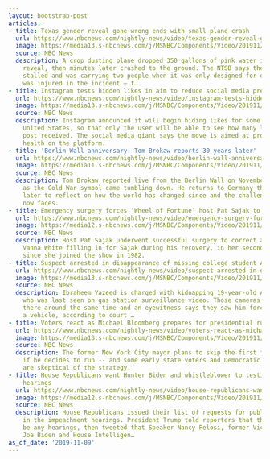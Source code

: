```yaml
---
layout: bootstrap-post
articles:
- title: Texas gender reveal gone wrong ends with small plane crash
  url: https://www.nbcnews.com/nightly-news/video/texas-gender-reveal-gone-wrong-ends-with-small-plane-crash-73217093712
  image: https://media13.s-nbcnews.com/j/MSNBC/Components/Video/201911/nn_mhu_gender_reveal_plane_crash_191109_1920x1080.nbcnews-fp-1200-630.jpg
  source: NBC News
  description: A crop dusting plane dropped 350 gallons of pink water in a gender
    reveal, then minutes later crashed to the ground. The NTSB says the plane’s engine
    stalled and was carrying two people when it was only designed for one. No one
    was injured in the incident — t…
- title: Instagram tests hidden likes in aim to reduce social media pressure
  url: https://www.nbcnews.com/nightly-news/video/instagram-tests-hidden-likes-in-aim-to-reduce-social-media-pressure-73217093696
  image: https://media13.s-nbcnews.com/j/MSNBC/Components/Video/201911/nn_jke_instagram_hides_likes_191109_1920x1080.nbcnews-fp-1200-630.jpg
  source: NBC News
  description: Instagram announced it will begin hiding likes for some users in the
    United States, so that only the user will be able to see how many likes their
    post received. The social media giant says the move is aimed at promoting mental
    health on the platform.
- title: 'Berlin Wall anniversary: Tom Brokaw reports 30 years later'
  url: https://www.nbcnews.com/nightly-news/video/berlin-wall-anniversary-tom-brokaw-reports-30-years-later-73218117601
  image: https://media11.s-nbcnews.com/j/MSNBC/Components/Video/201911/nn_tbr_berlin_wall_30th_191109_1920x1080.nbcnews-fp-1200-630.jpg
  source: NBC News
  description: Tom Brokaw reported live from the Berlin Wall on November 9, 1989,
    as the Cold War symbol came tumbling down. He returns to Germany three decades
    later to reflect on how the world has changed since and the challenges Europe
    now faces.
- title: Emergency surgery forces ‘Wheel of Fortune’ host Pat Sajak to miss taping
  url: https://www.nbcnews.com/nightly-news/video/emergency-surgery-forces-wheel-of-fortune-host-pat-sajak-to-miss-taping-73217605636
  image: https://media12.s-nbcnews.com/j/MSNBC/Components/Video/201911/nn_sbr_pat_sajak_emergency_surgery_191109_1920x1080.nbcnews-fp-1200-630.jpg
  source: NBC News
  description: Host Pat Sajak underwent successful surgery to correct a blocked intestine.
    Vanna White filling in for Sajak during his recovery, in her second time hosting
    since she joined the show in 1982.
- title: Suspect arrested in disappearance of missing college student Aniah Blanchard
  url: https://www.nbcnews.com/nightly-news/video/suspect-arrested-in-disappearance-of-missing-college-student-aniah-blanchard-73217093566
  image: https://media13.s-nbcnews.com/j/MSNBC/Components/Video/201911/nn_bal_missing_stepdaughter_of_ufc_fighter_191109_1920x1080.nbcnews-fp-1200-630.jpg
  source: NBC News
  description: Ibraheem Yazeed is charged with kidnapping 19-year-old Aniah Blanchard,
    who was last seen on gas station surveillance video. Those cameras show Yazeed
    there around the same time and an eyewitness says they saw him force her into
    a vehicle, according to court …
- title: Voters react as Michael Bloomberg prepares for presidential run
  url: https://www.nbcnews.com/nightly-news/video/voters-react-as-michael-bloomberg-prepares-for-presidential-run-73216581848
  image: https://media13.s-nbcnews.com/j/MSNBC/Components/Video/201911/nn_avi_2020_bloomberg_joins_race_191109_1573344385550.nbcnews-fp-1200-630.jpg
  source: NBC News
  description: The former New York City mayor plans to skip the first four primaries
    if he decides to run -- and some early state voters and Democratic competitors
    are skeptical of the strategy.
- title: House Republicans want Hunter Biden and whistleblower to testify at impeachment
    hearings
  url: https://www.nbcnews.com/nightly-news/video/house-republicans-want-hunter-biden-and-whistleblower-to-testify-at-impeachment-hearings-73216069968
  image: https://media12.s-nbcnews.com/j/MSNBC/Components/Video/201911/nn_kod_impeachment_inquiry_191109_1920x1080.nbcnews-fp-1200-630.jpg
  source: NBC News
  description: House Republicans issued their list of requests for public testimony
    in the impeachment hearings. President Trump told reporters that there shouldn’t
    be any hearings, then tweeted that Speaker Nancy Pelosi, former Vice President
    Joe Biden and House Intelligen…
as_of_date: '2019-11-09'
---
```


